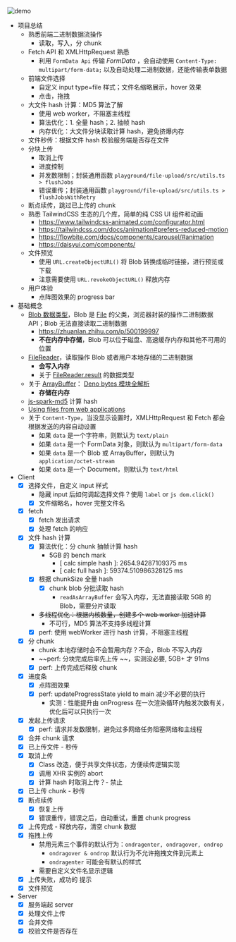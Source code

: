 ![demo](img/doemo.gif)


- 项目总结
  - 熟悉前端二进制数据流操作
    - 读取，写入，分 chunk
  - Fetch API 和 XMLHttpRequest 熟悉
    - 利用 `FormData Api` 传输 _FormData_ ，会自动使用 `Content-Type: multipart/form-data;` 以及自动处理二进制数据，还能传输表单数据
  - 前端文件选择
    - 自定义 input type=file 样式；文件名缩略展示，hover 效果
    - 点击，拖拽
  - 大文件 hash 计算：MD5 算法了解
    - 使用 web worker，不阻塞主线程
    - 算法优化：1. 全量 hash；2. 抽帧 hash
    - 内存优化：大文件分块读取计算 hash，避免挤爆内存
  - 文件秒传：根据文件 hash 校验服务端是否存在文件
  - 分块上传
    - 取消上传
    - 进度控制
    - 并发数限制；封装通用函数 `playground/file-upload/src/utils.ts > flushJobs`
    - 错误重传；封装通用函数 `playground/file-upload/src/utils.ts > flushJobsWithRetry`
  - 断点续传，跳过已上传的 chunk
  - 熟悉 TailwindCSS 生态的几个库，简单的纯 CSS UI 组件和动画
    - https://www.tailwindcss-animated.com/configurator.html
    - https://tailwindcss.com/docs/animation#prefers-reduced-motion
    - https://flowbite.com/docs/components/carousel/#animation
    - https://daisyui.com/components/
  - 文件预览
    - 使用 `URL.createObjectURL()` 将 Blob 转换成临时链接，进行预览或下载
    - 注意需要使用 `URL.revokeObjectURL()` 释放内存
  - 用户体验
    - 点阵图效果的 progress bar
- 基础概念
  - [Blob 数据类型](https://developer.mozilla.org/en-US/docs/Web/API/Blob)，Blob 是 [File](https://developer.mozilla.org/en-US/docs/Web/API/File) 的父类，浏览器封装的操作二进制数据 API；Blob 无法直接读取二进制数据
    - https://zhuanlan.zhihu.com/p/500199997
    - **不在内存中存储**，Blob 可以位于磁盘、高速缓存内存和其他不可用的位置
  - [FileReader](https://developer.mozilla.org/en-US/docs/Web/API/FileReader)，读取操作 Blob 或者用户本地存储的二进制数据
    - **会写入内存**
    - 关于 [FileReader.result](https://developer.mozilla.org/en-US/docs/Web/API/FileReader/result) 的数据类型
  - 关于 [ArrayBuffer](https://developer.mozilla.org/en-US/docs/Web/JavaScript/Reference/Global_Objects/ArrayBuffer)： [Deno bytes 模块全解析](https://mp.weixin.qq.com/s?__biz=MzI2MjcxNTQ0Nw==&mid=2247484317&idx=1&sn=c0b397b6bd5fdfced0c1bebc187a7c0d&chksm=ea47a2c5dd302bd37b285f65dd7a92df8ca1bc213465091e82a28be08ec5808b905e9fb69bec&scene=21#wechat_redirect)
    - **存储在内存**
  - [js-spark-md5](https://github.com/satazor/js-spark-md5) 计算 hash
  - [Using files from web applications](https://developer.mozilla.org/en-US/docs/Web/API/File_API/Using_files_from_web_applications)
  - 关于 `Content-Type`，当没显示设置时，XMLHttpRequest 和 Fetch 都会根据发送的内容自动设置
    - 如果 `data` 是一个字符串，则默认为 `text/plain`
    - 如果 `data` 是一个 FormData 对象，则默认为 `multipart/form-data`
    - 如果 `data` 是一个 Blob 或 ArrayBuffer，则默认为 `application/octet-stream`
    - 如果 `data` 是一个 Document，则默认为 `text/html`
- Client
  - [x] 选择文件，自定义 input 样式
    - 隐藏 input 后如何调起选择文件？使用 `label` or `js dom.click()`
    - [x] 文件缩略名，hover 完整文件名
  - [x] fetch
    - [x] fetch 发出请求
    - [x] 处理 fetch 的响应
  - [x] 文件 hash 计算
    - [x] 算法优化：分 chunk 抽帧计算 hash
      - 5GB 的 bench mark
        - [ calc simple hash ]: 2654.94287109375 ms
        - [ calc full hash ]: 59374.510986328125 ms
    - [x] 根据 chunkSize 全量 hash
      - [x] chunk blob 分批读取 hash
        - `readAsArrayBuffer` 会写入内存，无法直接读取 5GB 的 Blob，需要分片读取
    - ~~多线程优化：根据内核数量，创建多个 web worker 加速计算~~
      - 不可行，MD5 算法不支持多线程计算
    - [x] perf: 使用 webWorker 进行 hash 计算，不阻塞主线程
  - [x] 分 chunk
    - chunk 本地存储时会不会暂用内存？不会，Blob 不写入内存
    - ~~perf: 分块完成后率先上传 ~~，实测没必要, 5GB+ 才 91ms
    - [x] perf: 上传完成后释放 chunk
  - [x] 进度条
    - [x] 点阵图效果
    - [x] perf: updateProgressState yield to main 减少不必要的执行
      - 实测：性能提升由 onProgress 在一次渲染循环内触发次数有关，优化后可以只执行一次
  - [x] 发起上传请求
    - [x] perf: 请求并发数限制，避免过多网络任务阻塞网络和主线程
  - [x] 合并 chunk 请求
  - [x] 已上传文件 - 秒传
  - [x] 取消上传
    - [x] Class 改造，便于共享文件状态，方便续传逻辑实现
    - [x] 调用 XHR 实例的 abort
    - [x] 计算 hash 时取消上传？- 禁止
  - [x] 已上传 chunk - 秒传
  - [x] 断点续传
    - [x] 恢复上传
    - [x] 错误重传，错误之后，自动重试，重置 chunk progress
  - [x] 上传完成 - 释放内存，清空 chunk 数据
  - [x] 拖拽上传
    - 禁用元素三个事件的默认行为：`ondragenter, ondragover, ondrop`
      - `ondragover & ondrop` 默认行为不允许拖拽文件到元素上
      - `ondragenter` 可能会有默认的样式
    - 需要自定义文件名显示逻辑
  - [x] 上传失败，成功的 提示
  - [x] 文件预览
- Server
  - [x] 服务端起 server
  - [x] 处理文件上传
  - [x] 合并文件
  - [x] 校验文件是否存在
